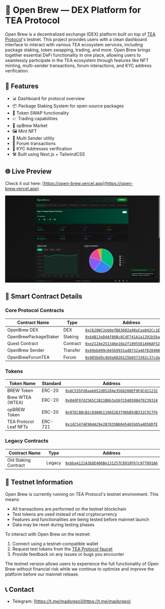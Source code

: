 # 🧪 Open Brew — DEX Platform for TEA Protocol

Open Brew is a decentralized exchange (DEX) platform built on top of [TEA Protocol](https://www.tea.xyz/)'s testnet. This project provides users with a clean dashboard interface to interact with various TEA ecosystem services, including package staking, token swapping, trading, and more. Open Brew brings together essential DeFi functionality in one place, allowing users to seamlessly participate in the TEA ecosystem through features like NFT minting, multi-sender transactions, forum interactions, and KYC address verification.

## 🚀 Features

- 📊 Dashboard for protocol overview
- 📦 Package Staking System for open-source packages
- 💱 Token SWAP functionality
- 📈 Trading capabilities
- 🏪 opBrew Market
- 🖼️ Mint NFT
- 📨 Multi Sender utility
- 💬 Forum transactions
- 👥 KYC Addresses verification
- 🛠️ Built using Next.js + TailwindCSS

## 🌐 Live Preview

Check it out here: [https://open-brew.vercel.app](https://open-brew.vercel.app)

![Open Brew Live Dashboard](app/assets/OpenBrewDEX.png)

## 💼 Smart Contract Details

### Core Protocol Contracts

| Contract Name | Type | Address |
|---------------|------|---------|
| OpenBrew DEX | DEX | [`0xC6200C2eb0efB83602a40aCaa842Cc1E3e06190C`](https://explorer.tea.xyz/address/0xC6200C2eb0efB83602a40aCaa842Cc1E3e06190C?tab=contract) |
| OpenBrewPackageStaker | Staking | [`0x64B13eD4Af86Bc8CdF741A1a1291b5baE0DD14aF`](https://explorer.tea.xyz/address/0x64B13eD4Af86Bc8CdF741A1a1291b5baE0DD14aF?tab=contract) |
| Quest Contract | Contract | [`0xe2124e251346e10a2f1095561A96AF52C6f182d0`](https://explorer.tea.xyz/address/0xe2124e251346e10a2f1095561A96AF52C6f182d0?tab=contract) |
| OpenBrew Sender | Transfer | [`0x69eb499c045b9931ad8732a46f820400c1bee235`](https://explorer.tea.xyz/address/0x69eb499c045b9931ad8732a46f820400c1bee235?tab=contract) |
| OpenBrewForumTEA | Forum | [`0x085bd9c4b9a6026125b0373382c37cda6d0bd19a`](https://explorer.tea.xyz/address/0x085bd9c4b9a6026125b0373382c37cda6d0bd19a?tab=contract) |

### Tokens

| Token Name | Standard | Address |
|------------|----------|---------|
| BREW Token | ERC-20 | [`0x6C535Fd8aab652dD5284e3568208EF9FdCd21232`](https://explorer.tea.xyz/address/0x6C535Fd8aab652dD5284e3568208EF9FdCd21232?tab=contract) |
| Brew WTEA (WTEA) | ERC-20 | [`0x04dF97d2565C3821B6b3a56fCD405084f0239324`](https://explorer.tea.xyz/address/0x04dF97d2565C3821B6b3a56fCD405084f0239324?tab=contract) |
| opBREW Token | ERC-20 | [`0x97EC8BcB2c8dA0b119A5263798bB5dB332C917Fb`](https://explorer.tea.xyz/address/0x97EC8BcB2c8dA0b119A5263798bB5dB332C917Fb?tab=contract) |
| TEA Protocol Leaf NFTs | ERC-721 | [`0x1dC5474E984A29e2B7835B6045465bD5a4D58DfE`](https://explorer.tea.xyz/address/0x1dC5474E984A29e2B7835B6045465bD5a4D58DfE?tab=contract) |

### Legacy Contracts

| Contract Name | Type | Address |
|---------------|------|---------|
| Old Staking Contract | Legacy | [`0xbba4121A3bDE406Be131257C8918F67c97789166`](https://explorer.tea.xyz/address/0xbba4121A3bDE406Be131257C8918F67c97789166?tab=contract) |

## 🧪 Testnet Information

Open Brew is currently running on TEA Protocol's testnet environment. This means:

- All transactions are performed on the testnet blockchain
- Test tokens are used instead of real cryptocurrency
- Features and functionalities are being tested before mainnet launch
- Data may be reset during testing phases

To interact with Open Brew on the testnet:
1. Connect using a testnet-compatible wallet
2. Request test tokens from the [TEA Protocol faucet](https://faucet-sepolia.tea.xyz/#/)
3. Provide feedback on any issues or bugs you encounter

The testnet version allows users to experience the full functionality of Open Brew without financial risk while we continue to optimize and improve the platform before our mainnet release.

## 📞 Contact

- Telegram: [https://t.me/madsrepo](https://t.me/madsrepo)